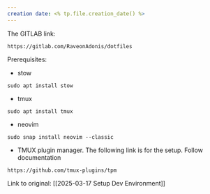 ```yaml
---
creation date: <% tp.file.creation_date() %>
---
```

The GITLAB link:
```
https://gitlab.com/RaveonAdonis/dotfiles
```

Prerequisites:
- stow
```
sudo apt install stow
```

- tmux
```
sudo apt install tmux
```

- neovim
```
sudo snap install neovim --classic
```

- TMUX plugin manager. The following link is for the setup. Follow documentation
```
https://github.com/tmux-plugins/tpm
```
Link to original: [[2025-03-17 Setup Dev Environment]]